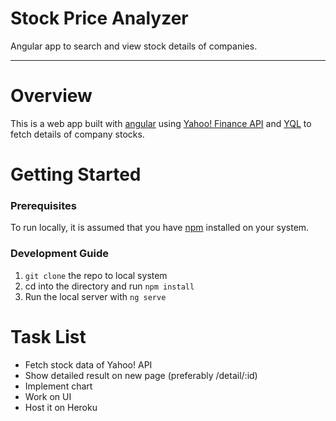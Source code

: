 # Stock Price Analyzer
Angular app to search and view stock details of companies.
- - - -
# Overview
This is a web app built with [angular](https://angular.io/) using [Yahoo! Finance API](https://developer.yahoo.com/finance/) and [YQL](https://developer.yahoo.com/yql/console/) to fetch details of company stocks.

# Getting Started
### Prerequisites
To run locally, it is assumed that you have [npm](http://npmjs.com/) installed on your system.
### Development Guide
1. `git clone` the repo to local system
2. cd into the directory and run `npm install`
3. Run the local server with `ng serve`

# Task List
- Fetch stock data of Yahoo! API
- Show detailed result on new page (preferably /detail/:id)
- Implement chart
- Work on UI
- Host it on Heroku
